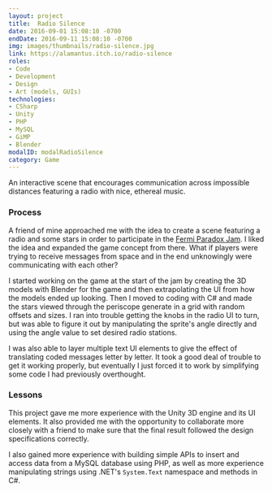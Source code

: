 ```yaml
---
layout: project
title:  Radio Silence
date: 2016-09-01 15:08:10 -0700
endDate: 2016-09-11 15:08:10 -0700
img: images/thumbnails/radio-silence.jpg
link: https://alamantus.itch.io/radio-silence
roles:
- Code
- Development
- Design
- Art (models, GUIs)
technologies:
- CSharp
- Unity
- PHP
- MySQL
- GiMP
- Blender
modalID: modalRadioSilence
category: Game
---
```

An interactive scene that encourages communication across impossible distances featuring
a radio with nice, ethereal music.

### Process

A friend of mine approached me with the idea to create a scene featuring a radio
and some stars in order to participate in the [Fermi Paradox Jam](https://itch.io/jam/fermi-paradox-jam).
I liked the idea and expanded the game concept from there. What if players were trying
to receive messages from space and in the end unknowingly were communicating with
each other?

I started working on the game at the start of the jam by creating the 3D models with
Blender for the game and then extrapolating the UI from how the models ended up
looking. Then I moved to coding with C# and made the stars viewed through the
periscope generate in a grid with random offsets and sizes. I ran into trouble
getting the knobs in the radio UI to turn, but was able to figure it out by
manipulating the sprite's angle directly and using the angle value to set desired
radio stations.

I was also able to layer multiple text UI elements to give the
effect of translating coded messages letter by letter. It took a good deal of trouble
to get it working properly, but eventually I just forced it to work by simplifying
some code I had previously overthought.

### Lessons

This project gave me more experience with the Unity 3D engine and its UI elements.
It also provided me with the opportunity to collaborate more closely with a friend
to make sure that the final result followed the design specifications correctly.

I also gained more experience with building simple APIs to insert and access data
from a MySQL database using PHP, as well as more experience manipulating strings
using .NET's `System.Text` namespace and methods in C#.